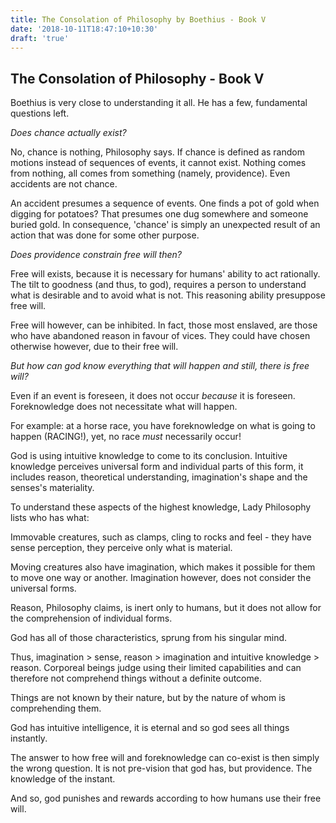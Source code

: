 ```yaml
---
title: The Consolation of Philosophy by Boethius - Book V
date: '2018-10-11T18:47:10+10:30'
draft: 'true'
---
```

## The Consolation of Philosophy - Book V

Boethius is very close to understanding it all. He has a few, fundamental questions left.

_Does chance actually exist?_

No, chance is nothing, Philosophy says. If chance is defined as random motions instead of sequences of events, it cannot exist. Nothing comes from nothing, all comes from something (namely, providence). Even accidents are not chance.

An accident presumes a sequence of events. One finds a pot of gold when digging for potatoes? That presumes one dug somewhere and someone buried gold. In consequence, 'chance' is simply an unexpected result of an action that was done for some other purpose.

_Does providence constrain free will then?_

Free will exists, because it is necessary for humans' ability to act rationally. The tilt to goodness (and thus, to god), requires a person to understand what is desirable and to avoid what is not. This reasoning ability presuppose free will.

Free will however, can be inhibited. In fact, those most enslaved, are those who have abandoned reason in favour of vices. They could have chosen otherwise however, due to their free will.

_But how can god know everything that will happen and still, there is free will?_

Even if an event is foreseen, it does not occur _because_ it is foreseen. Foreknowledge does not necessitate what will happen.

For example: at a horse race, you have foreknowledge on what is going to happen (RACING!), yet, no race _must_ necessarily occur!

God is using intuitive knowledge to come to its conclusion. Intuitive knowledge perceives universal form and individual parts of this form, it includes reason, theoretical understanding, imagination's shape and the senses's materiality.

To understand these aspects of the highest knowledge, Lady Philosophy lists who has what:

Immovable creatures, such as clamps, cling to rocks and feel - they have sense perception, they perceive only what is material.

Moving creatures also have imagination, which makes it possible for them to move one way or another. Imagination however, does not consider the universal forms.

Reason, Philosophy claims, is inert only to humans, but it does not allow for the comprehension of individual forms.

God has all of those characteristics, sprung from his singular mind. 

Thus, imagination > sense, reason > imagination and intuitive knowledge > reason. Corporeal beings judge using their limited capabilities and can therefore not comprehend things without a definite outcome.

Things are not known by their nature, but by the nature of whom is comprehending them. 

God has intuitive intelligence, it is eternal and so god sees all things instantly. 

The answer to how free will and foreknowledge can co-exist is then simply the wrong question. It is not pre-vision that god has, but providence. The knowledge of the instant.

And so, god punishes and rewards according to how humans use their free will.

